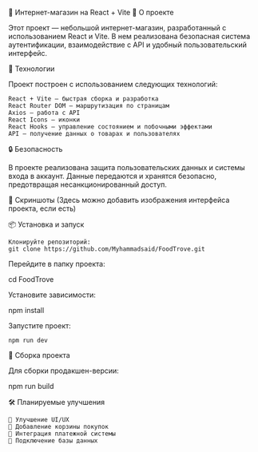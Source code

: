 🛒 Интернет-магазин на React + Vite
📌 О проекте

Этот проект — небольшой интернет-магазин, разработанный с использованием React и Vite. В нем реализована безопасная система аутентификации, взаимодействие с API и удобный пользовательский интерфейс.

🚀 Технологии

Проект построен с использованием следующих технологий:

    React + Vite — быстрая сборка и разработка
    React Router DOM — маршрутизация по страницам
    Axios — работа с API
    React Icons — иконки
    React Hooks — управление состоянием и побочными эффектами
    API — получение данных о товарах и пользователях

🔒 Безопасность

В проекте реализована защита пользовательских данных и системы входа в аккаунт. Данные передаются и хранятся безопасно, предотвращая несанкционированный доступ.

📸 Скриншоты
(Здесь можно добавить изображения интерфейса проекта, если есть)

📦 Установка и запуск

    Клонируйте репозиторий:
    git clone https://github.com/Myhammadsaid/FoodTrove.git

Перейдите в папку проекта:

cd FoodTrove

Установите зависимости:

npm install

Запустите проект:

    npm run dev

🔧 Сборка проекта

Для сборки продакшен-версии:

npm run build

🛠 Планируемые улучшения

    🔹 Улучшение UI/UX
    🔹 Добавление корзины покупок
    🔹 Интеграция платежной системы
    🔹 Подключение базы данных
